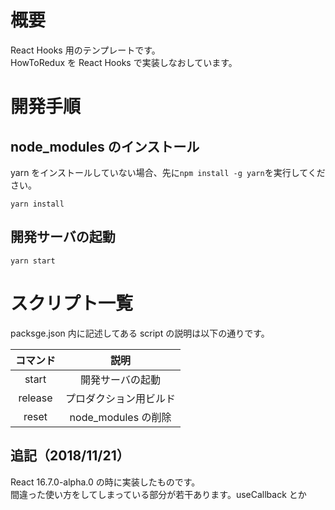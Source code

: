 # 概要

React Hooks 用のテンプレートです。  
HowToRedux を React Hooks で実装しなおしています。

# 開発手順

## node_modules のインストール

yarn をインストールしていない場合、先に`npm install -g yarn`を実行してください。

```
yarn install
```

## 開発サーバの起動

```
yarn start
```

# スクリプト一覧

packsge.json 内に記述してある script の説明は以下の通りです。

| コマンド |          説明          |
| :------: | :--------------------: |
|  start   |    開発サーバの起動    |
| release  | プロダクション用ビルド |
|  reset   |  node_modules の削除   |

## 追記（2018/11/21）

React 16.7.0-alpha.0 の時に実装したものです。  
間違った使い方をしてしまっている部分が若干あります。useCallback とか
